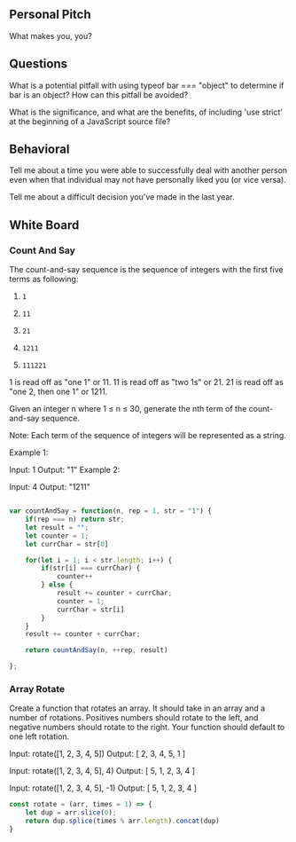 ## Personal Pitch

What makes you, you?

## Questions

What is a potential pitfall with using typeof bar === "object" to determine if bar is an object? How can this pitfall be avoided?

What is the significance, and what are the benefits, of including 'use strict' at the beginning of a JavaScript source file?

## Behavioral

Tell me about a time you were able to successfully deal with another person even when that individual may not have personally liked you (or vice versa).

Tell me about a difficult decision you've made in the last year.

## White Board

### Count And Say
The count-and-say sequence is the sequence of integers with the first five terms as following:

1.     1
2.     11
3.     21
4.     1211
5.     111221
1 is read off as "one 1" or 11.
11 is read off as "two 1s" or 21.
21 is read off as "one 2, then one 1" or 1211.

Given an integer n where 1 ≤ n ≤ 30, generate the nth term of the count-and-say sequence.

Note: Each term of the sequence of integers will be represented as a string.


Example 1:

Input: 1
Output: "1"
Example 2:

Input: 4
Output: "1211"

```js

var countAndSay = function(n, rep = 1, str = "1") {
    if(rep === n) return str;
    let result = "";
    let counter = 1;
    let currChar = str[0]

    for(let i = 1; i < str.length; i++) {
        if(str[i] === currChar) {
            counter++
        } else {
            result += counter + currChar;
            counter = 1;
            currChar = str[i]
        }
    }
    result += counter + currChar;

    return countAndSay(n, ++rep, result)

};

```
### Array Rotate

Create a function that rotates an array. It should take in an array and a number of rotations. Positives numbers should rotate to the left, and negative numbers should rotate to the right. Your function should  default to one left rotation.

Input: rotate([1, 2, 3, 4, 5])
Output: [ 2, 3, 4, 5, 1 ]

Input: rotate([1, 2, 3, 4, 5], 4)
Output: [ 5, 1, 2, 3, 4 ]

Input: rotate([1, 2, 3, 4, 5], -1)
Output: [ 5, 1, 2, 3, 4 ]

```js
const rotate = (arr, times = 1) => {
	let dup = arr.slice(0);
	return dup.splice(times % arr.length).concat(dup)
}

```
